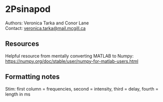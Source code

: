 # 2Psinapod
Authors: Veronica Tarka and Conor Lane\
Contact: veronica.tarka@mail.mcgill.ca

## Resources
Helpful resource from mentally converting MATLAB to Numpy: https://numpy.org/doc/stable/user/numpy-for-matlab-users.html

## Formatting notes
Stim: first column = frequencies, second = intensity, third = delay, fourth = length in ms